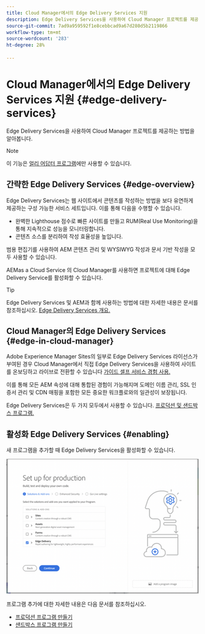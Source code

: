```yaml
---
title: Cloud Manager에서의 Edge Delivery Services 지원
description: Edge Delivery Services을 사용하여 Cloud Manager 프로젝트를 제공하는 방법을 알아봅니다.
source-git-commit: 7ad9a959592f1e8cebbcad9a67d280d5b2119866
workflow-type: tm+mt
source-wordcount: '283'
ht-degree: 28%

---
```



# Cloud Manager에서의 Edge Delivery Services 지원 {#edge-delivery-services}

Edge Delivery Services을 사용하여 Cloud Manager 프로젝트를 제공하는 방법을 알아봅니다.

>[!NOTE]
>
>이 기능은 [얼리 어답터 프로그램](/help/implementing/cloud-manager/release-notes/current.md#early-adoption)에만 사용할 수 있습니다.

## 간략한 Edge Delivery Services {#edge-overview}

Edge Delivery Services는 웹 사이트에서 콘텐츠를 작성하는 방법을 보다 유연하게 제공하는 구성 가능한 서비스 세트입니다. 이를 통해 다음을 수행할 수 있습니다.

* 완벽한 Lighthouse 점수로 빠른 사이트를 만들고 RUM(Real Use Monitoring)을 통해 지속적으로 성능을 모니터링합니다.
* 콘텐츠 소스를 분리하여 작성 효율성을 높입니다.

범용 편집기를 사용하여 AEM 콘텐츠 관리 및 WYSIWYG 작성과 문서 기반 작성을 모두 사용할 수 있습니다.

AEMas a Cloud Service 의 Cloud Manager를 사용하면 프로젝트에 대해 Edge Delivery Service를 활성화할 수 있습니다.

>[!TIP]
>
>Edge Delivery Services 및 AEM과 함께 사용하는 방법에 대한 자세한 내용은 문서를 참조하십시오. [Edge Delivery Services 개요.](/help/edge/overview.md)

## Cloud Manager의 Edge Delivery Services {#edge-in-cloud-manager}

Adobe Experience Manager Sites의 일부로 Edge Delivery Services 라이선스가 부여된 경우 Cloud Manager에서 직접 Edge Delivery Services을 사용하여 사이트를 온보딩하고 라이브로 전환할 수 있습니다 [가이드 셀프 서비스 경험 사용.](/help/implementing/cloud-manager/managing-code/private-repositories.md)

이를 통해 모든 AEM 속성에 대해 통합된 경험이 가능해지며 도메인 이름 관리, SSL 인증서 관리 및 CDN 매핑을 포함한 모든 중요한 워크플로와의 일관성이 보장됩니다.

Edge Delivery Services은 두 가지 모두에서 사용할 수 있습니다. [프로덕션 및 샌드박스 프로그램.](/help/implementing/cloud-manager/getting-access-to-aem-in-cloud/program-types.md)

## 활성화 Edge Delivery Services {#enabling}

새 프로그램을 추가할 때 Edge Delivery Services을 활성화할 수 있습니다.

![Edge Delivery Services이 있는 프로덕션 프로그램 추가](assets/add-production-program-with-edge.png)

프로그램 추가에 대한 자세한 내용은 다음 문서를 참조하십시오.

* [프로덕션 프로그램 만들기](/help/implementing/cloud-manager/getting-access-to-aem-in-cloud/creating-production-programs.md)
* [샌드박스 프로그램 만들기](/help/implementing/cloud-manager/getting-access-to-aem-in-cloud/creating-sandbox-programs.md)
